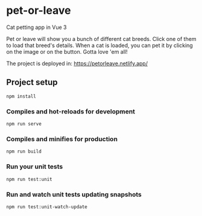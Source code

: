 # pet-or-leave

Cat petting app in Vue 3

Pet or leave will show you a bunch of different cat breeds. Click one of them to load that breed's details. When a cat is loaded, you can pet it by clicking on the image or on the button. Gotta love 'em all!

The project is deployed in: <https://petorleave.netlify.app/>

## Project setup

```
npm install
```

### Compiles and hot-reloads for development

```
npm run serve
```

### Compiles and minifies for production

```
npm run build
```

### Run your unit tests

```
npm run test:unit
```

### Run and watch unit tests updating snapshots

```
npm run test:unit-watch-update
```
